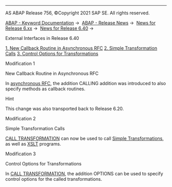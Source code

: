   

* * *

AS ABAP Release 756, ©Copyright 2021 SAP SE. All rights reserved.

[ABAP - Keyword Documentation](javascript:call_link\('abenabap.htm'\)) →  [ABAP - Release News](javascript:call_link\('abennews.htm'\)) →  [News for Release 6.xx](javascript:call_link\('abennews-6.htm'\)) →  [News for Release 6.40](javascript:call_link\('abennews-640.htm'\)) → 

External Interfaces in Release 6.40

[1\. New Callback Routine in Asynchronous RFC](#!ABAP_MODIFICATION_1@1@)
[2\. Simple Transformation Calls](#!ABAP_MODIFICATION_2@2@)
[3\. Control Options for Transformations](#!ABAP_MODIFICATION_3@3@)

Modification 1   

New Callback Routine in Asynchronous RFC

In [asynchronous RFC](javascript:call_link\('abapcall_function_starting.htm'\)), the addition CALLING addition was introduced to also specify methods as callback routines.

Hint

This change was also transported back to Release 6.20.

Modification 2   

Simple Transformation Calls

[CALL TRANSFORMATION](javascript:call_link\('abapcall_transformation.htm'\)) can now be used to call [Simple Transformations](javascript:call_link\('abenxslt_glosry.htm'\) "Glossary Entry"), as well as [XSLT](javascript:call_link\('abensimple_transformation_glosry.htm'\) "Glossary Entry") programs.

Modification 3   

Control Options for Transformations

In [CALL TRANSFORMATION](javascript:call_link\('abapcall_transformation.htm'\)), the addition OPTIONS can be used to specify control options for the called transformations.